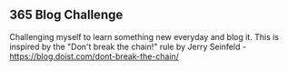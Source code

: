 ## 365 Blog Challenge

Challenging myself to learn something new everyday and blog it.
This is inspired by the "Don't break the chain!" rule by Jerry Seinfeld - https://blog.doist.com/dont-break-the-chain/
